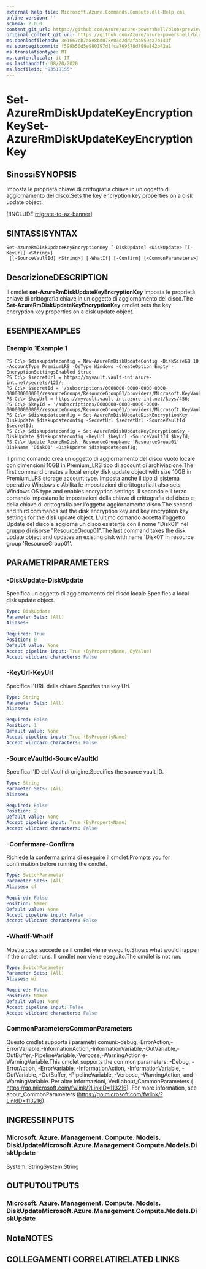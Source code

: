 ```yaml
---
external help file: Microsoft.Azure.Commands.Compute.dll-Help.xml
online version: ''
schema: 2.0.0
content_git_url: https://github.com/Azure/azure-powershell/blob/preview/src/ResourceManager/Compute/Stack/Commands.Compute/help/Set-AzureRmDiskUpdateKeyEncryptionKey.md
original_content_git_url: https://github.com/Azure/azure-powershell/blob/preview/src/ResourceManager/Compute/Stack/Commands.Compute/help/Set-AzureRmDiskUpdateKeyEncryptionKey.md
ms.openlocfilehash: 3e1667cb7a8e8bd078e03d2ddafab559ca7b143f
ms.sourcegitcommit: f599b50d5e980197d1fca769378df90a842b42a1
ms.translationtype: MT
ms.contentlocale: it-IT
ms.lasthandoff: 08/20/2020
ms.locfileid: "93518155"
---
```

# <span data-ttu-id="af093-101">Set-AzureRmDiskUpdateKeyEncryptionKey</span><span class="sxs-lookup"><span data-stu-id="af093-101">Set-AzureRmDiskUpdateKeyEncryptionKey</span></span>

## <span data-ttu-id="af093-102">Sinossi</span><span class="sxs-lookup"><span data-stu-id="af093-102">SYNOPSIS</span></span>
<span data-ttu-id="af093-103">Imposta le proprietà chiave di crittografia chiave in un oggetto di aggiornamento del disco.</span><span class="sxs-lookup"><span data-stu-id="af093-103">Sets the key encryption key properties on a disk update object.</span></span>

[!INCLUDE [migrate-to-az-banner](../../includes/migrate-to-az-banner.md)]

## <span data-ttu-id="af093-104">SINTASSI</span><span class="sxs-lookup"><span data-stu-id="af093-104">SYNTAX</span></span>

```
Set-AzureRmDiskUpdateKeyEncryptionKey [-DiskUpdate] <DiskUpdate> [[-KeyUrl] <String>]
 [[-SourceVaultId] <String>] [-WhatIf] [-Confirm] [<CommonParameters>]
```

## <span data-ttu-id="af093-105">Descrizione</span><span class="sxs-lookup"><span data-stu-id="af093-105">DESCRIPTION</span></span>
<span data-ttu-id="af093-106">Il cmdlet **set-AzureRmDiskUpdateKeyEncryptionKey** imposta le proprietà chiave di crittografia chiave in un oggetto di aggiornamento del disco.</span><span class="sxs-lookup"><span data-stu-id="af093-106">The **Set-AzureRmDiskUpdateKeyEncryptionKey** cmdlet sets the key encryption key properties on a disk update object.</span></span>

## <span data-ttu-id="af093-107">ESEMPI</span><span class="sxs-lookup"><span data-stu-id="af093-107">EXAMPLES</span></span>

### <span data-ttu-id="af093-108">Esempio 1</span><span class="sxs-lookup"><span data-stu-id="af093-108">Example 1</span></span>
```
PS C:\> $diskupdateconfig = New-AzureRmDiskUpdateConfig -DiskSizeGB 10 -AccountType PremiumLRS -OsType Windows -CreateOption Empty -EncryptionSettingsEnabled $true;
PS C:\> $secretUrl = https://myvault.vault-int.azure-int.net/secrets/123/;
PS C:\> $secretId = '/subscriptions/0000000-0000-0000-0000-000000000000/resourceGroups/ResourceGroup01/providers/Microsoft.KeyVault/vaults/TestVault123';
PS C:\> $keyUrl = https://myvault.vault-int.azure-int.net/keys/456;
PS C:\> $keyId = '/subscriptions/0000000-0000-0000-0000-000000000000/resourceGroups/ResourceGroup01/providers/Microsoft.KeyVault/vaults/TestVault456';
PS C:\> $diskupdateconfig = Set-AzureRmDiskUpdateDiskEncryptionKey -DiskUpdate $diskupdateconfig -SecretUrl $secretUrl -SourceVaultId $secretId;
PS C:\> $diskupdateconfig = Set-AzureRmDiskUpdateKeyEncryptionKey -DiskUpdate $diskupdateconfig -KeyUrl $keyUrl -SourceVaultId $keyId;
PS C:\> Update-AzureRmDisk -ResourceGroupName 'ResourceGroup01' -DiskName 'Disk01' -DiskUpdate $diskupdateconfig;
```

<span data-ttu-id="af093-109">Il primo comando crea un oggetto di aggiornamento del disco vuoto locale con dimensioni 10GB in Premium_LRS tipo di account di archiviazione.</span><span class="sxs-lookup"><span data-stu-id="af093-109">The first command creates a local empty disk update object with size 10GB in Premium_LRS storage account type.</span></span>  <span data-ttu-id="af093-110">Imposta anche il tipo di sistema operativo Windows e Abilita le impostazioni di crittografia.</span><span class="sxs-lookup"><span data-stu-id="af093-110">It also sets Windows OS type and enables encryption settings.</span></span>
<span data-ttu-id="af093-111">Il secondo e il terzo comando impostano le impostazioni della chiave di crittografia del disco e della chiave di crittografia per l'oggetto aggiornamento disco.</span><span class="sxs-lookup"><span data-stu-id="af093-111">The second and third commands set the disk encryption key and key encryption key settings for the disk update object.</span></span>
<span data-ttu-id="af093-112">L'ultimo comando accetta l'oggetto Update del disco e aggiorna un disco esistente con il nome "Disk01" nel gruppo di risorse "ResourceGroup01".</span><span class="sxs-lookup"><span data-stu-id="af093-112">The last command takes the disk update object and updates an existing disk with name 'Disk01' in resource group 'ResourceGroup01'.</span></span>

## <span data-ttu-id="af093-113">PARAMETRI</span><span class="sxs-lookup"><span data-stu-id="af093-113">PARAMETERS</span></span>

### <span data-ttu-id="af093-114">-DiskUpdate</span><span class="sxs-lookup"><span data-stu-id="af093-114">-DiskUpdate</span></span>
<span data-ttu-id="af093-115">Specifica un oggetto di aggiornamento del disco locale.</span><span class="sxs-lookup"><span data-stu-id="af093-115">Specifies a local disk update object.</span></span>

```yaml
Type: DiskUpdate
Parameter Sets: (All)
Aliases: 

Required: True
Position: 0
Default value: None
Accept pipeline input: True (ByPropertyName, ByValue)
Accept wildcard characters: False
```

### <span data-ttu-id="af093-116">-KeyUrl</span><span class="sxs-lookup"><span data-stu-id="af093-116">-KeyUrl</span></span>
<span data-ttu-id="af093-117">Specifica l'URL della chiave.</span><span class="sxs-lookup"><span data-stu-id="af093-117">Specifes the key Url.</span></span>

```yaml
Type: String
Parameter Sets: (All)
Aliases: 

Required: False
Position: 1
Default value: None
Accept pipeline input: True (ByPropertyName)
Accept wildcard characters: False
```

### <span data-ttu-id="af093-118">-SourceVaultId</span><span class="sxs-lookup"><span data-stu-id="af093-118">-SourceVaultId</span></span>
<span data-ttu-id="af093-119">Specifica l'ID del Vault di origine.</span><span class="sxs-lookup"><span data-stu-id="af093-119">Specifies the source vault ID.</span></span>

```yaml
Type: String
Parameter Sets: (All)
Aliases: 

Required: False
Position: 2
Default value: None
Accept pipeline input: True (ByPropertyName)
Accept wildcard characters: False
```

### <span data-ttu-id="af093-120">-Confermare</span><span class="sxs-lookup"><span data-stu-id="af093-120">-Confirm</span></span>
<span data-ttu-id="af093-121">Richiede la conferma prima di eseguire il cmdlet.</span><span class="sxs-lookup"><span data-stu-id="af093-121">Prompts you for confirmation before running the cmdlet.</span></span>

```yaml
Type: SwitchParameter
Parameter Sets: (All)
Aliases: cf

Required: False
Position: Named
Default value: None
Accept pipeline input: False
Accept wildcard characters: False
```

### <span data-ttu-id="af093-122">-WhatIf</span><span class="sxs-lookup"><span data-stu-id="af093-122">-WhatIf</span></span>
<span data-ttu-id="af093-123">Mostra cosa succede se il cmdlet viene eseguito.</span><span class="sxs-lookup"><span data-stu-id="af093-123">Shows what would happen if the cmdlet runs.</span></span> <span data-ttu-id="af093-124">Il cmdlet non viene eseguito.</span><span class="sxs-lookup"><span data-stu-id="af093-124">The cmdlet is not run.</span></span>

```yaml
Type: SwitchParameter
Parameter Sets: (All)
Aliases: wi

Required: False
Position: Named
Default value: None
Accept pipeline input: False
Accept wildcard characters: False
```

### <span data-ttu-id="af093-125">CommonParameters</span><span class="sxs-lookup"><span data-stu-id="af093-125">CommonParameters</span></span>
<span data-ttu-id="af093-126">Questo cmdlet supporta i parametri comuni:-debug,-ErrorAction,-ErrorVariable,-InformationAction,-InformationVariable,-OutVariable,-OutBuffer,-PipelineVariable,-Verbose,-WarningAction e-WarningVariable.</span><span class="sxs-lookup"><span data-stu-id="af093-126">This cmdlet supports the common parameters: -Debug, -ErrorAction, -ErrorVariable, -InformationAction, -InformationVariable, -OutVariable, -OutBuffer, -PipelineVariable, -Verbose, -WarningAction, and -WarningVariable.</span></span> <span data-ttu-id="af093-127">Per altre informazioni, Vedi about_CommonParameters ( https://go.microsoft.com/fwlink/?LinkID=113216) .</span><span class="sxs-lookup"><span data-stu-id="af093-127">For more information, see about_CommonParameters (https://go.microsoft.com/fwlink/?LinkID=113216).</span></span>

## <span data-ttu-id="af093-128">INGRESSI</span><span class="sxs-lookup"><span data-stu-id="af093-128">INPUTS</span></span>

### <span data-ttu-id="af093-129">Microsoft. Azure. Management. Compute. Models. DiskUpdate</span><span class="sxs-lookup"><span data-stu-id="af093-129">Microsoft.Azure.Management.Compute.Models.DiskUpdate</span></span>
<span data-ttu-id="af093-130">System. String</span><span class="sxs-lookup"><span data-stu-id="af093-130">System.String</span></span>

## <span data-ttu-id="af093-131">OUTPUT</span><span class="sxs-lookup"><span data-stu-id="af093-131">OUTPUTS</span></span>

### <span data-ttu-id="af093-132">Microsoft. Azure. Management. Compute. Models. DiskUpdate</span><span class="sxs-lookup"><span data-stu-id="af093-132">Microsoft.Azure.Management.Compute.Models.DiskUpdate</span></span>

## <span data-ttu-id="af093-133">Note</span><span class="sxs-lookup"><span data-stu-id="af093-133">NOTES</span></span>

## <span data-ttu-id="af093-134">COLLEGAMENTI CORRELATI</span><span class="sxs-lookup"><span data-stu-id="af093-134">RELATED LINKS</span></span>

